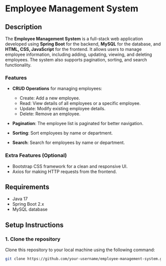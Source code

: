 # Employee Management System

## Description
The **Employee Management System** is a full-stack web application developed using **Spring Boot** for the backend, **MySQL** for the database, and **HTML, CSS, JavaScript** for the frontend. It allows users to manage employee information, including adding, updating, viewing, and deleting employees. The system also supports pagination, sorting, and search functionality.

### Features
- **CRUD Operations** for managing employees:
  - Create: Add a new employee.
  - Read: View details of all employees or a specific employee.
  - Update: Modify existing employee details.
  - Delete: Remove an employee.
  
- **Pagination**: The employee list is paginated for better navigation.
  
- **Sorting**: Sort employees by name or department.
  
- **Search**: Search for employees by name or department.

### Extra Features (Optional)
- Bootstrap CSS framework for a clean and responsive UI.
- Axios for making HTTP requests from the frontend.

## Requirements
- Java 17 
- Spring Boot 2.x
- MySQL database

## Setup Instructions

### 1. Clone the repository
Clone this repository to your local machine using the following command:

```bash
git clone https://github.com/your-username/employee-management-system.git
